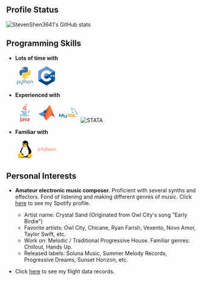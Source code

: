 <!--
**StevenShen3641/StevenShen3641** is a ✨ _special_ ✨ repository because its `README.md` (this file) appears on your GitHub profile.

Here are some ideas to get you started:

- 🔭 I’m currently working on ...
- 🌱 I’m currently learning ...
- 👯 I’m looking to collaborate on ...
- 🤔 I’m looking for help with ...
- 💬 Ask me about ...
- 📫 How to reach me: ...
- 😄 Pronouns: ...
- ⚡ Fun fact: ...
-->

## Profile Status

![StevenShen3641's GitHub stats](https://github-readme-stats.vercel.app/api?username=StevenShen3641&show_icons=true&theme=radical)

## Programming Skills

- **Lots of time with**

  <div>
      <img src="https://github.com/devicons/devicon/blob/master/icons/python/python-original-wordmark.svg" title="Python" alt="Python" width="50" height="50"/>&nbsp;
      <img src="https://github.com/devicons/devicon/blob/master/icons/cplusplus/cplusplus-original.svg" title="C++" alt="C++" width="50" height="50"/>&nbsp;
  </div>

- **Experienced with**

  <div>   
      <img src="https://github.com/devicons/devicon/blob/master/icons/java/java-original-wordmark.svg" title="Java" alt="Java" width="50" height="50"/>&nbsp;
      <img src="https://github.com/devicons/devicon/blob/master/icons/matlab/matlab-original.svg"  title="Matlab" alt="Matlab" width="50" height="50"/>&nbsp;
      <img src="https://github.com/devicons/devicon/blob/master/icons/mysql/mysql-original-wordmark.svg"  title="MySQL" alt="MySQL" width="50" height="50"/>&nbsp;
      <img src="https://api.iconify.design/vscode-icons/file-type-stata.svg"  title="STATA" alt="STATA" width="50" height="50"/>&nbsp;
  </div>

- **Familiar with**

  <div>
      <img src="https://github.com/devicons/devicon/blob/master/icons/linux/linux-original.svg"  title="Linux" alt="Linux" width="50" height="50"/>&nbsp;
      <img src="https://github.com/devicons/devicon/blob/master/icons/pytorch/pytorch-plain-wordmark.svg"  title="PyTorch" alt="PyTorch" width="50" height="50"/>&nbsp;
  </div>

## Personal Interests

- **Amateur electronic music composer.** Proficient with several synths and effectors. Fond of listening and making different genres of music. Click [here](https://open.spotify.com/artist/3SabvlpJbjgPlXk9RkhiaM) to see my Spotify profile.

  - Artist name: Crystal Sand (Originated from Owl City's song "Early Birdie")
  - Favorite artists: Owl City, Chicane, Ryan Farish, Vexento, Novo Amor, Taylor Swift, etc.
  - Work on: Melodic / Traditional Progressive House. Familiar genres: Chillout, Hands Up.
  - Released labels: Soluna Music, Summer Melody Records, Progressive Dreams, Sunset Horizon, etc.
  
- Click [here](https://openflights.org/user/stevenshen) to see my flight data records.
